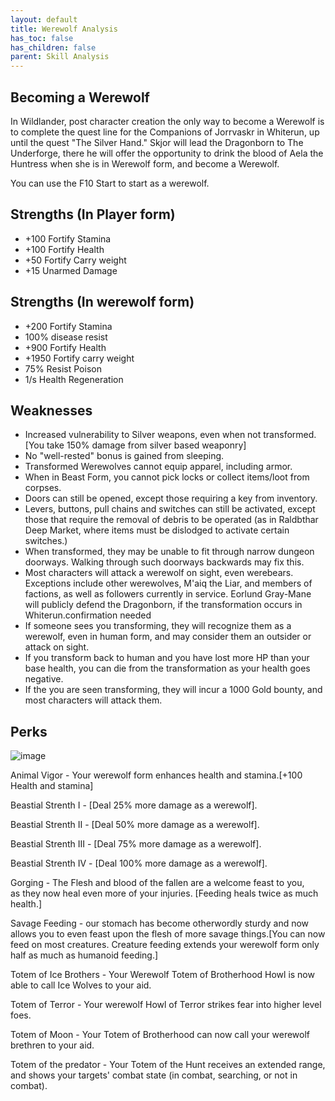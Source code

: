 ```yaml
---
layout: default
title: Werewolf Analysis
has_toc: false
has_children: false
parent: Skill Analysis
---
```


## Becoming a Werewolf

In Wildlander, post character creation the only way to become a Werewolf is to complete the quest line for the Companions of Jorrvaskr in Whiterun, up until the quest "The Silver Hand." Skjor will lead the Dragonborn to The Underforge, there he will offer the opportunity to drink the blood of Aela the Huntress when she is in Werewolf form, and become a Werewolf. 

You can use the F10 Start to start as a werewolf.

## Strengths (In Player form)
* +100 Fortify Stamina
* +100 Fortify Health
* +50  Fortify Carry weight
* +15  Unarmed Damage


## Strengths (In werewolf form)
* +200 Fortify Stamina
* 100% disease resist
* +900 Fortify Health
* +1950 Fortify carry weight
* 75% Resist Poison
* 1/s Health Regeneration

## Weaknesses

* Increased vulnerability to Silver weapons, even when not transformed. [You take 150% damage from silver based weaponry]
* No "well-rested" bonus is gained from sleeping.
* Transformed Werewolves cannot equip apparel, including armor.
* When in Beast Form, you cannot pick locks or collect items/loot from corpses.
* Doors can still be opened, except those requiring a key from inventory.
* Levers, buttons, pull chains and switches can still be activated, except those that require the removal of debris to be operated (as in Raldbthar Deep Market, where items must be dislodged to activate certain switches.)
* When transformed, they may be unable to fit through narrow dungeon doorways. Walking through such doorways backwards may fix this.
* Most characters will attack a werewolf on sight, even werebears. Exceptions include other werewolves, M'aiq the Liar, and members of factions, as well as followers currently in service. Eorlund Gray-Mane will publicly defend the Dragonborn, if the transformation occurs in Whiterun.confirmation needed
* If someone sees you  transforming, they will recognize them as a werewolf, even in human form, and may consider them an outsider or attack on sight.
* If you transform back to human and you have lost more HP than your base health, you can die from the transformation as your health goes negative.
* If the you are seen transforming, they will incur a 1000 Gold bounty, and most characters will attack them.


## Perks

![image](https://user-images.githubusercontent.com/26418143/157204985-120d797c-5f18-46d1-983d-f99e198efc43.png)


Animal Vigor - Your werewolf form enhances health and stamina.[+100 Health and stamina]

Beastial Strenth I   - [Deal 25% more damage as a werewolf].

Beastial Strenth II  - [Deal 50% more damage as a werewolf].

Beastial Strenth III - [Deal 75% more damage as a werewolf].

Beastial Strenth IV  - [Deal 100% more damage as a werewolf].

Gorging - The Flesh and blood of the fallen are a welcome feast to you, <br>as they now heal even more of your injuries. [Feeding heals twice as much health.]

Savage Feeding - our stomach has become otherwordly sturdy and now allows you to even feast upon the flesh of more savage things.[You can now feed on most creatures. Creature feeding extends your werewolf form only half as much as humanoid feeding.]

Totem of Ice Brothers - Your Werewolf Totem of Brotherhood Howl is now able to call Ice Wolves to your aid.

Totem of Terror - Your werewolf Howl of Terror strikes fear into higher level foes.

Totem of Moon - Your Totem of Brotherhood can now call your werewolf brethren to your aid.

Totem of the predator - Your Totem of the Hunt receives an extended range, and shows your targets' combat state (in combat, searching, or not in combat).
